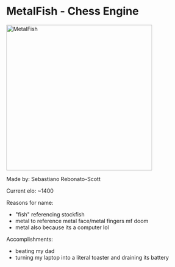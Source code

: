 # MetalFish - Chess Engine
<img width="382" alt="MetalFish" src="https://github.com/all-caps-when-you-spell-the-user-name/MetalFish/assets/141144328/18a3cbf7-3400-4e29-a606-70cb3ee804c5">

Made by: Sebastiano Rebonato-Scott

Current elo: ~1400

Reasons for name: 
- "fish" referencing stockfish
- metal to reference metal face/metal fingers mf doom
- metal also because its a computer lol
  

Accomplishments:
- beating my dad
- turning my laptop into a literal toaster and draining its battery
